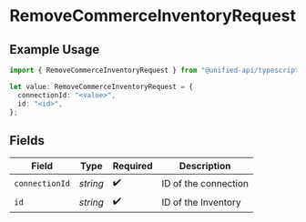 # RemoveCommerceInventoryRequest

## Example Usage

```typescript
import { RemoveCommerceInventoryRequest } from "@unified-api/typescript-sdk/sdk/models/operations";

let value: RemoveCommerceInventoryRequest = {
  connectionId: "<value>",
  id: "<id>",
};
```

## Fields

| Field                | Type                 | Required             | Description          |
| -------------------- | -------------------- | -------------------- | -------------------- |
| `connectionId`       | *string*             | :heavy_check_mark:   | ID of the connection |
| `id`                 | *string*             | :heavy_check_mark:   | ID of the Inventory  |